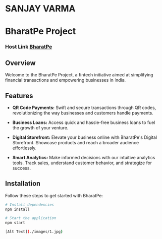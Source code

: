 # SANJAY VARMA

# BharatPe Project

### Host Link  [BharatPe](https://sanjayvvarma.github.io/Bharat-Pe/) 

## Overview

Welcome to the BharatPe Project, a fintech initiative aimed at simplifying financial transactions and empowering businesses in India.

## Features

- **QR Code Payments:** Swift and secure transactions through QR codes, revolutionizing the way businesses and customers handle payments.

- **Business Loans:** Access quick and hassle-free business loans to fuel the growth of your venture.

- **Digital Storefront:** Elevate your business online with BharatPe's Digital Storefront. Showcase products and reach a broader audience effortlessly.

- **Smart Analytics:** Make informed decisions with our intuitive analytics tools. Track sales, understand customer behavior, and strategize for success.

## Installation

Follow these steps to get started with BharatPe:

```bash
# Install dependencies
npm install

# Start the application
npm start

[Alt Text](./images/1.jpg)

      

